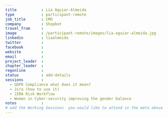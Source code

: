 ```yaml
---
title           : Lia Aguiar-Almeida
type            : participant-remote
job_title       : CMO
company         : Shopbot
travel_from     :
image           : /participant-remote/images/lia-aguiar-almeida.jpg
linkedin        : liaalmeida
twitter         :
facebook        :
website         :
email           :
project_leader  :
chapter_leader  :
regonline       :
status          : add-details
sessions        :
  - GDPR Compliance what does it mean?
  - Jira (how to use it)
  - JIRA Risk Workflow
  - Women in Cyber-security improving the gender balance
notes           :
# add the Working Sessions  you would like to attend in the meta above (use the session's title) e.g. sessions (one per line): -Security Playbooks Diagrams -Hackathon Daily Sessions
---
```

